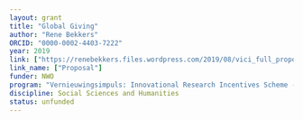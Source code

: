 ```yaml
---
layout: grant
title: "Global Giving"
author: "Rene Bekkers"
ORCID: "0000-0002-4403-7222"
year: 2019
link: ["https://renebekkers.files.wordpress.com/2019/08/vici_full_proposal_bekkers_2019_public.pdf"]
link_name: ["Proposal"]
funder: NWO
program: "Vernieuwingsimpuls: Innovational Research Incentives Scheme - vici"
discipline: Social Sciences and Humanities
status: unfunded
---
```

